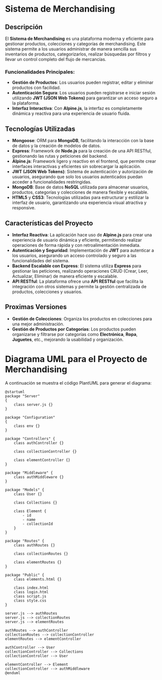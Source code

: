 # Sistema de Merchandising

## Descripción

El **Sistema de Merchandising** es una plataforma moderna y eficiente para gestionar productos, colecciones y categorías de merchandising. Este sistema permite a los usuarios administrar de manera sencilla sus inventarios de productos, categorizarlos, realizar búsquedas por filtros y llevar un control completo del flujo de mercancías.

### Funcionalidades Principales:

- **Gestión de Productos**: Los usuarios pueden registrar, editar y eliminar productos con facilidad.
- **Autenticación Segura**: Los usuarios pueden registrarse e iniciar sesión utilizando **JWT (JSON Web Tokens)** para garantizar un acceso seguro a la plataforma.
- **Interfaz Interactiva**: Con **Alpine.js**, la interfaz es completamente dinámica y reactiva para una experiencia de usuario fluida.

## Tecnologías Utilizadas

- **Mongoose**: ORM para **MongoDB**, facilitando la interacción con la base de datos y la creación de modelos de datos.
- **Express**: Framework de **Node.js** para la creación de una API RESTful, gestionando las rutas y peticiones del backend.
- **Alpine.js**: Framework ligero y reactivo en el frontend, que permite crear interfaces interactivas y eficientes sin sobrecargar la aplicación.
- **JWT (JSON Web Tokens)**: Sistema de autenticación y autorización de usuarios, asegurando que solo los usuarios autenticados puedan acceder a funcionalidades restringidas.
- **MongoDB**: Base de datos **NoSQL** utilizada para almacenar usuarios, productos, categorías y colecciones de manera flexible y escalable.
- **HTML5** y **CSS3**: Tecnologías utilizadas para estructurar y estilizar la interfaz de usuario, garantizando una experiencia visual atractiva y responsive.

## Características del Proyecto

- **Interfaz Reactiva**: La aplicación hace uso de **Alpine.js** para crear una experiencia de usuario dinámica y eficiente, permitiendo realizar operaciones de forma rápida y con retroalimentación inmediata.
- **Autenticación y Seguridad**: Implementación de **JWT** para autenticar a los usuarios, asegurando un acceso controlado y seguro a las funcionalidades del sistema.
- **Backend Escalable con Express**: El sistema utiliza **Express** para gestionar las peticiones, realizando operaciones CRUD (Crear, Leer, Actualizar, Eliminar) de manera eficiente y escalable.
- **API RESTful**: La plataforma ofrece una **API RESTful** que facilita la integración con otros sistemas y permite la gestión centralizada de productos, colecciones y usuarios.

## Proximas Versiones
- **Gestión de Colecciones**: Organiza los productos en colecciones para una mejor administración.
- **Gestión de Productos por Categorías**: Los productos pueden organizarse y filtrarse por categorías como **Electrónica**, **Ropa**, **Juguetes**, etc., mejorando la usabilidad y organización.

# Diagrama UML para el Proyecto de Merchandising

A continuación se muestra el código PlantUML para generar el diagrama:

```plantuml
@startuml
package "Server" 
{
    class server.js {}
}

package "Configuration" 
{
    class env {}
}

package "Controllers" {
    class authController {}

    class collectionController {}

    class elementController {}
}

package "Middleware" {
    class authMiddleware {}
}

package "Models" {
    class User {}

    class Collections {}

    class Element {
        - id
        - name
        - collectionId
    }
}

package "Routes" {
    class authRoutes {}

    class collectionRoutes {}

    class elementRoutes {}
}

package "Public" {
    class elements.html {}

    class index.html
    class login.html
    class script.js
    class style.css
}

server.js --> authRoutes
server.js --> collectionRoutes
server.js --> elementRoutes

authRoutes --> authController
collectionRoutes --> collectionController
elementRoutes --> elementController

authController --> User
collectionController --> Collections
collectionController --> User

elementController --> Element
collectionController --> authMiddleware
@enduml
